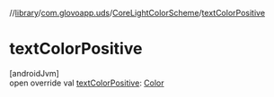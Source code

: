 //[library](../../../index.md)/[com.glovoapp.uds](../index.md)/[CoreLightColorScheme](index.md)/[textColorPositive](text-color-positive.md)

# textColorPositive

[androidJvm]\
open override val [textColorPositive](text-color-positive.md): [Color](https://developer.android.com/reference/kotlin/androidx/compose/ui/graphics/Color.html)
